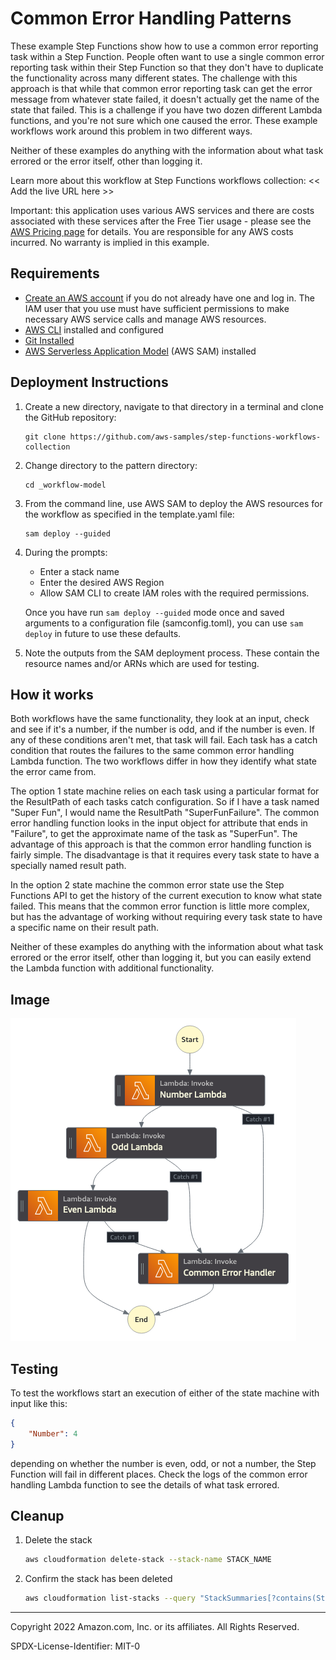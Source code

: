 # Common Error Handling Patterns

These example Step Functions show how to use a common error reporting task within a Step Function. People often want to use a single common error reporting task within their Step Function so that they don't have to duplicate the functionality across many different states. The challenge with this approach is that while that common error reporting task can get the error message from whatever state failed, it doesn't actually get the name of the state that failed. This is a challenge if you have two dozen different Lambda functions, and you're not sure which one caused the error. These example workflows work around this problem in two different ways.

Neither of these examples do anything with the information about what task errored or the error itself, other than logging it.

Learn more about this workflow at Step Functions workflows collection: << Add the live URL here >>

Important: this application uses various AWS services and there are costs associated with these services after the Free Tier usage - please see the [AWS Pricing page](https://aws.amazon.com/pricing/) for details. You are responsible for any AWS costs incurred. No warranty is implied in this example.

## Requirements

* [Create an AWS account](https://portal.aws.amazon.com/gp/aws/developer/registration/index.html) if you do not already have one and log in. The IAM user that you use must have sufficient permissions to make necessary AWS service calls and manage AWS resources.
* [AWS CLI](https://docs.aws.amazon.com/cli/latest/userguide/install-cliv2.html) installed and configured
* [Git Installed](https://git-scm.com/book/en/v2/Getting-Started-Installing-Git)
* [AWS Serverless Application Model](https://docs.aws.amazon.com/serverless-application-model/latest/developerguide/serverless-sam-cli-install.html) (AWS SAM) installed

## Deployment Instructions

1. Create a new directory, navigate to that directory in a terminal and clone the GitHub repository:
    ``` 
    git clone https://github.com/aws-samples/step-functions-workflows-collection
    ```
1. Change directory to the pattern directory:
    ```
    cd _workflow-model
    ```
1. From the command line, use AWS SAM to deploy the AWS resources for the workflow as specified in the template.yaml file:
    ```
    sam deploy --guided
    ```
1. During the prompts:
    * Enter a stack name
    * Enter the desired AWS Region
    * Allow SAM CLI to create IAM roles with the required permissions.

    Once you have run `sam deploy --guided` mode once and saved arguments to a configuration file (samconfig.toml), you can use `sam deploy` in future to use these defaults.

1. Note the outputs from the SAM deployment process. These contain the resource names and/or ARNs which are used for testing.

## How it works

Both workflows have the same functionality, they look at an input, check and see if it's a number, if the number is odd, and if the number is even. If any of these conditions aren't met, that task will fail. Each task has a catch condition that routes the failures to the same common error handling Lambda function. The two workflows differ in how they identify what state the error came from. 

The option 1 state machine relies on each task using a particular format for the ResultPath of each tasks catch configuration. So if I have a task named "Super Fun", I would name the ResultPath "SuperFunFailure". The common error handling function looks in the input object for attribute that ends in "Failure", to get the approximate name of the task as "SuperFun". The advantage of this approach is that the common error handling function is fairly simple. The disadvantage is that it requires every task state to have a specially named result path.

In the option 2 state machine the common error state use the Step Functions API to get the history of the current execution to know what state failed. This means that the common error function is little more complex, but has the advantage of working without requiring every task state to have a specific name on their result path.

Neither of these examples do anything with the information about what task errored or the error itself, other than logging it, but you can easily extend the Lambda function with additional functionality.

## Image
![image](./resources/statemachine.png)

## Testing

To test the workflows start an execution of either of the state machine with input like this:

```json
{
    "Number": 4
}
```

depending on whether the number is even, odd, or not a number, the Step Function will fail in different places. Check the logs of the common error handling Lambda function to see the details of what task errored.

## Cleanup
 
1. Delete the stack
    ```bash
    aws cloudformation delete-stack --stack-name STACK_NAME
    ```
1. Confirm the stack has been deleted
    ```bash
    aws cloudformation list-stacks --query "StackSummaries[?contains(StackName,'STACK_NAME')].StackStatus"
    ```
----
Copyright 2022 Amazon.com, Inc. or its affiliates. All Rights Reserved.

SPDX-License-Identifier: MIT-0
